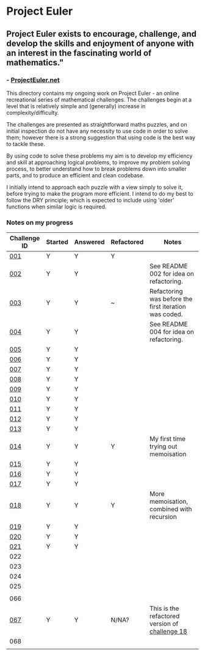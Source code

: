 # Project Euler

## Project Euler exists to encourage, challenge, and develop the skills and enjoyment of anyone with an interest in the fascinating world of mathematics."
###  - [ProjectEuler.net](https://projecteuler.net/)

This directory contains my ongoing work on Project Euler - an online recreational  series of mathematical challenges. The challenges begin at a level that is relatively simple and (generally) increase in complexity/difficulty.

The challenges are presented as straightforward maths puzzles, and on initial inspection do not have any necessity to use code in order to solve them; however there is a strong suggestion that using code is the best way to tackle these.

By using code to solve these problems my aim is to develop my efficiency and skill at approaching logical problems, to improve my problem solving process, to better understand how to break problems down into smaller parts, and to produce an efficient and clean codebase.

I initially intend to approach each puzzle with a view simply to solve it, before trying to make the program more efficient. I intend to do my best to follow the DRY principle; which is expected to include using 'older' functions when similar logic is required.

### Notes on my progress

|Challenge ID|Started|Answered|Refactored|Notes|
|---|---|---|---|---|
|[001](./DIR001_multiples_of_3_and_5/README.md)|Y|Y|Y||
|[002](./DIR002_even_fibonacci_numbers/README.md)|Y|Y||See README 002 for idea on refactoring.|
|[003](./DIR003_largest_prime_factor/README.md)|Y|Y|~|Refactoring was before the first iteration was coded.|
|[004](./DIR004_largest_palindrome_product/README.md)|Y|Y||See README 004 for idea on refactoring.|
|[005](./DIR005_smallest_multiple/README.md)|Y|Y|||
|[006](./DIR006_sum_square_difference/README.md)|Y|Y|||
|[007](./DIR007_10001st_prime/README.md)|Y|Y|||
|[008](./DIR008_largest_product_in_a_series/README.md)|Y|Y|||
|[009](./DIR009_special_pythagorean_triple/README.md)|Y|Y|||
|[010](./DIR010_summation_of_primes/README.md)|Y|Y|||
|[011](./DIR011_largest_product_in_a_grid/README.md)|Y|Y|||
|[012](./DIR012_highly_divisible_triangular_number/README.md)|Y|Y|||
|[013](./DIR013_large_sum/README.md)|Y|Y|||
|[014](./DIR014_longest_collatz_sequence/README.md)|Y|Y|Y|My first time trying out memoisation|
|[015](./DIR015_lattice_paths/README.md)|Y|Y|||
|[016](./DIR016_power_digit_sum/README.md)|Y|Y|||
|[017](./DIR017_number_letter_counts/README.md)|Y|Y|||
|[018](./DIR018_maximum_sum_path_I/README.md)|Y|Y|Y|More memoisation, combined with recursion|
|[019](./DIR019_counting_sundays/README.md)|Y|Y|||
|[020](./DIR020_factorial_digit_sum/README.md)|Y|Y|||
|[021](./DIR021_amicable_numbers/README.md)|Y|Y|||
|022|||||
|023|||||
|024|||||
|025|||||
||||||
|066|||||
|[067](./DIR067_maximum_sum_path_II/README.md)|Y|Y|N/NA?|This is the refactored version of [challenge 18](./DIR018_maximum_sum_path_I/README.md)|
|068|||||
||||||
